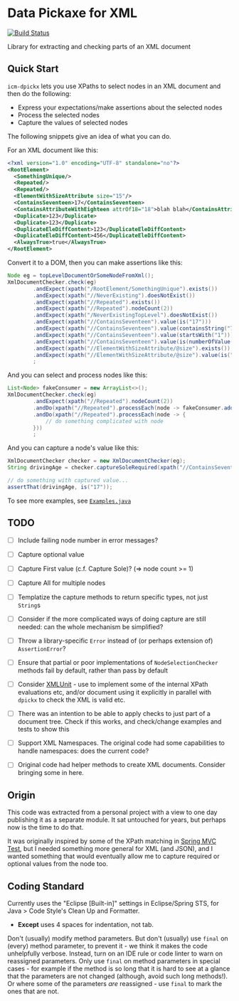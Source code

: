 Data Pickaxe for XML
====================

[![Build Status](https://travis-ci.org/ayeseeem/icm-dpickx.svg?branch=master)](https://travis-ci.org/ayeseeem/icm-dpickx)

Library for extracting and checking parts of an XML document


Quick Start
-----------

`icm-dpickx` lets you use XPaths to select nodes in an XML document and then
do the following:

  - Express your expectations/make assertions about the selected nodes
  - Process the selected nodes
  - Capture the values of selected nodes

The following snippets give an idea of what you can do.

For an XML document like this:

```xml
<?xml version="1.0" encoding="UTF-8" standalone="no"?>
<RootElement>
  <SomethingUnique/>
  <Repeated/>
  <Repeated/>
  <ElementWithSizeAttribute size="15"/>
  <ContainsSeventeen>17</ContainsSeventeen>
  <ContainsAttributeWithEighteen attrOf18="18">blah blah</ContainsAttributeWithEighteen>
  <Duplicate>123</Duplicate>
  <Duplicate>123</Duplicate>
  <DuplicateEleDiffContent>123</DuplicateEleDiffContent>
  <DuplicateEleDiffContent>456</DuplicateEleDiffContent>
  <AlwaysTrue>true</AlwaysTrue>
</RootElement>
```

Convert it to a DOM, then you can make assertions like this:

```java
Node eg = topLevelDocumentOrSomeNodeFromXml();
XmlDocumentChecker.check(eg)
        .andExpect(xpath("/RootElement/SomethingUnique").exists())
        .andExpect(xpath("//NeverExisting").doesNotExist())
        .andExpect(xpath("//Repeated").exists())
        .andExpect(xpath("//Repeated").nodeCount(2))
        .andExpect(xpath("/NeverExistingTopLevel").doesNotExist())
        .andExpect(xpath("//ContainsSeventeen").value(is("17")))
        .andExpect(xpath("//ContainsSeventeen").value(containsString("7")))
        .andExpect(xpath("//ContainsSeventeen").value(startsWith("1")))
        .andExpect(xpath("//ContainsSeventeen").value(is(numberOfValue(17.0))))
        .andExpect(xpath("//ElementWithSizeAttribute/@size").exists())
        .andExpect(xpath("//ElementWithSizeAttribute/@size").value(is("15")))
        ;
```

And you can select and process nodes like this:

```java
List<Node> fakeConsumer = new ArrayList<>();
XmlDocumentChecker.check(eg)
        .andExpect(xpath("//Repeated").nodeCount(2))
        .andDo(xpath("//Repeated").processEach(node -> fakeConsumer.add(node)))
        .andDo(xpath("//Repeated").processEach(node -> {
            // do something complicated with node
        }))
        ;
```

And you can capture a node's value like this:

```java
XmlDocumentChecker checker = new XmlDocumentChecker(eg);
String drivingAge = checker.captureSoleRequired(xpath("//ContainsSeventeen"));

// do something with captured value...
assertThat(drivingAge, is("17"));
```

To see more examples, see [`Examples.java`](https://github.com/ayeseeem/icm-dpickx/blob/master/src/test/java/org/ayeseeem/dpick/xml/test/Examples.java "Examples")


TODO
----

- [ ] Include failing node number in error messages?
- [ ] Capture optional value
- [ ] Capture First value (c.f. Capture Sole)? (=> node count >= 1)
- [ ] Capture All for multiple nodes
- [ ] Templatize the capture methods to return specific types, not just
      `String`s
- [ ] Consider if the more complicated ways of doing capture are still needed:
      can the whole mechanism be simplified?
- [ ] Throw a library-specific `Error` instead of (or perhaps extension of)
      `AssertionError`?
- [ ] Ensure that partial or poor implementations of `NodeSelectionChecker`
      methods fail by default, rather than pass by default
- [ ] Consider
      [XMLUnit](http://www.xmlunit.org/) - use to implement some of the internal
      XPath evaluations etc, and/or document using it explicitly in parallel
      with `dpickx` to check the XML is valid etc.
- [ ] There was an intention to be able to apply checks to just part of a
      document tree. Check if this works, and check/change examples and tests
      to show this
- [ ] Support XML Namespaces. The original code had some capabilities to handle
      namespaces: does the current code?
- [ ] Original code had helper methods to create XML documents. Consider
      bringing some in here.


Origin
------

This code was extracted from a personal project with a view to one day
publishing it as a separate module. It sat untouched for years, but perhaps
now is the time to do that.

It was originally inspired by some of the XPath matching in
[Spring MVC Test](https://github.com/spring-projects/spring-framework/tree/master/spring-test),
but I needed something more general for XML (and JSON), and I wanted
something that would eventually allow me to capture required or optional
values from the node too.


Coding Standard
---------------

Currently uses the "Eclipse [Built-in]" settings in Eclipse/Spring STS, for
Java > Code Style's Clean Up and Formatter.

- **Except** uses 4 spaces for indentation, not tab.

Don't (usually) modify method parameters.
But don't (usually) use `final` on (every) method parameter, to prevent
it - we think it makes the code unhelpfully verbose.
Instead, turn on an IDE rule or code linter to warn on reassigned parameters.
Only use `final` on method parameters in special cases - for example if the
method is so long that it is hard to see at a glance that the parameters are
not changed (although, avoid such long methods!). Or where some of the
parameters _are_ reassigned - use `final` to mark the ones that are not.
